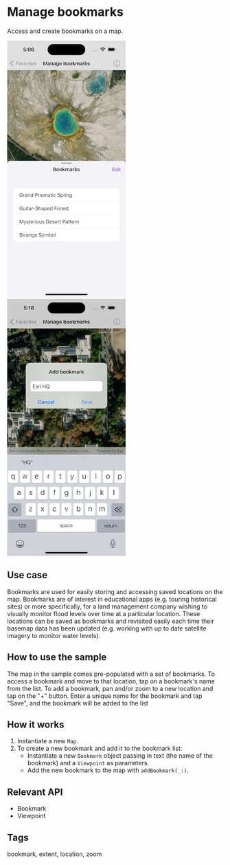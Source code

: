 # Manage bookmarks

Access and create bookmarks on a map.

![Image of manage bookmarks 1](manage-bookmarks-1.png)
![Image of manage bookmarks 2](manage-bookmarks-2.png)

## Use case

Bookmarks are used for easily storing and accessing saved locations on the map. Bookmarks are of interest in educational apps (e.g. touring historical sites) or more specifically, for a land management company wishing to visually monitor flood levels over time at a particular location. These locations can be saved as bookmarks and revisited easily each time their basemap data has been updated (e.g. working with up to date satellite imagery to monitor water levels).

## How to use the sample

The map in the sample comes pre-populated with a set of bookmarks. To access a bookmark and move to that location, tap on a bookmark's name from the list. To add a bookmark, pan and/or zoom to a new location and tap on the "+" button. Enter a unique name for the bookmark and tap "Save", and the bookmark will be added to the list

## How it works

1. Instantiate a new `Map`.
2. To create a new bookmark and add it to the bookmark list:
    * Instantiate a new `Bookmark` object passing in text (the name of the bookmark) and a `Viewpoint` as parameters.
    * Add the new bookmark to the map with `addBookmark(_:)`.

## Relevant API

* Bookmark
* Viewpoint

## Tags

bookmark, extent, location, zoom
